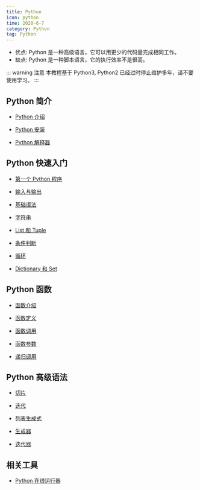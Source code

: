 ```yaml
---
title: Python
icon: python
time: 2020-6-7
category: Python
tag: Python
---
```


- 优点: Python 是一种高级语言，它可以用更少的代码量完成相同工作。
- 缺点: Python 是一种脚本语言，它的执行效率不是很高。

<!-- more -->

::: warning 注意
本教程基于 Python3, Python2 已经过时停止维护多年，请不要使用学习。
:::

## Python 简介

- [Python 介绍](intro.md)

- [Python 安装](install.md)

- [Python 解释器](interpreter.md)

## Python 快速入门

- [第一个 Python 程序](guide/write.md)

- [输入与输出](guide/io.md)

- [基础语法](guide/basic.md)

- [字符串](guide/string.md)

- [List 和 Tuple](guide/listAndTuple.md)

- [条件判断](guide/condition.md)

- [循环](guide/loop.md)

- [Dictionary 和 Set](dictAndSet.md)

## Python 函数

- [函数介绍](function/intro.md)

- [函数定义](function/define.md)

- [函数调用](function/call.md)

- [函数参数](function/argument.md)

- [递归调用](function/recursive.md)

## Python 高级语法

- [切片](advance/slice.md)

- [迭代](advance/iteration.md)

- [列表生成式](advance/list-comprehensions.md)

- [生成器](advance/generator.md)

- [迭代器](advance/iterator.md)

## 相关工具

- [Python 在线运行器](https://c.runoob.com/compile/9)
